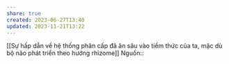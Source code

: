 ```yaml
---
share: true
created: 2023-06-27T13:40
updated: 2023-11-21T13:22
---
```

[[Sự hấp dẫn về hệ thống phân cấp đã ăn sâu vào tiềm thức của ta, mặc dù bộ não phát triển theo hướng rhizome]]
Nguồn::
